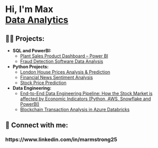 <h1>Hi, I'm Max <br/> <a href="https://www.linkedin.com/in/marmstrong25/">Data Analytics</a>

<h2>👨‍💻 Projects:</h2>

- <b>SQL and PowerBI:</b>
  - [Plant Sales Product Dashboard – Power BI](https://github.com/maxarm1007/PowerBI-Plant-Sales-Product-Dashboard)
  - [Fraud Detection Software Data Analysis](https://github.com/maxarm1007/Fraud-Detection-Software-Analysis-)
- <b>Python Projects:</b>
  - [London House Prices Analysis & Prediction](https://github.com/maxarm1007/London-House-Prices-Analysis-Prediction)
  - [Financial News Sentiment Analysis](https://github.com/maxarm1007/News-Sentiment-Analysis-)
  - [Stock Price Prediction](https://github.com/maxarm1007/Stock-Price-Prediction)
- <b>Data Engineering:</b>
  - [End-to-End Data Engineering Pipeline: How the Stock Market is affected by Economic Indicators (Python, AWS, Snowflake and PowerBI)](https://github.com/maxarm1007/End-to-End-Data-Engineering-Pipeline-How-the-Stock-Market-is-affected-by-Economic-Indicators)
  - [Blockchain Transaction Analysis in Azure Databricks](https://github.com/maxarm1007/Blockchain-Transaction-Analysis-in-Azure-Databricks)
  
  


<h2> 🤳 Connect with me:</h2>

<h3>https://www.linkedin.com/in/marmstrong25

<!--
**joshmadakor1/joshmadakor1** is a ✨ _special_ ✨ repository because its `README.md` (this file) appears on your GitHub profile.

Here are some ideas to get you started:

- 🔭 I’m currently working on ...
- 🌱 I’m currently learning ...
- 👯 I’m looking to collaborate on ...
- 🤔 I’m looking for help with ...
- 💬 Ask me about ...
- 📫 How to reach me: ...
- 😄 Pronouns: ...
- ⚡ Fun fact: ...
-->
